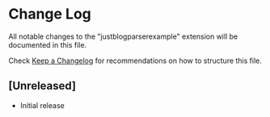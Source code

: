 # Change Log

All notable changes to the "justblogparserexample" extension will be documented in this file.

Check [Keep a Changelog](http://keepachangelog.com/) for recommendations on how to structure this file.

## [Unreleased]

- Initial release